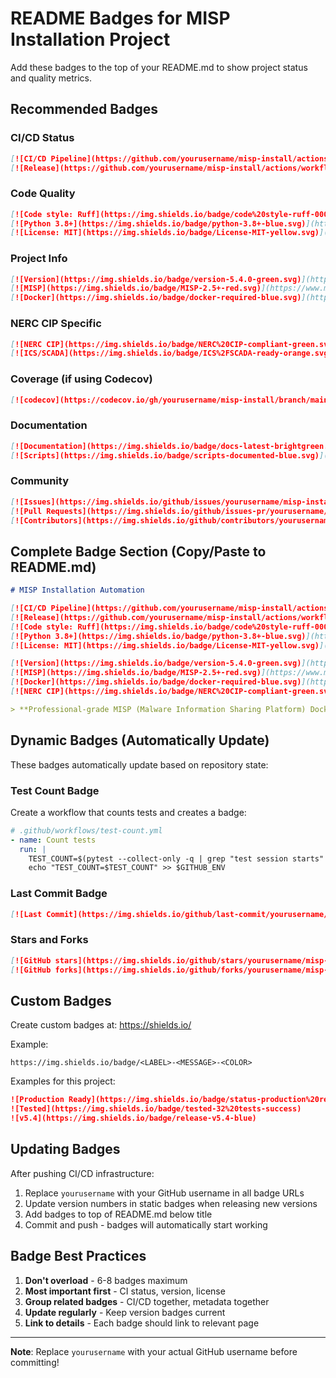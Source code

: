 # README Badges for MISP Installation Project

Add these badges to the top of your README.md to show project status and quality metrics.

## Recommended Badges

### CI/CD Status
```markdown
[![CI/CD Pipeline](https://github.com/yourusername/misp-install/actions/workflows/ci.yml/badge.svg)](https://github.com/yourusername/misp-install/actions/workflows/ci.yml)
[![Release](https://github.com/yourusername/misp-install/actions/workflows/release.yml/badge.svg)](https://github.com/yourusername/misp-install/actions/workflows/release.yml)
```

### Code Quality
```markdown
[![Code style: Ruff](https://img.shields.io/badge/code%20style-ruff-000000.svg)](https://github.com/astral-sh/ruff)
[![Python 3.8+](https://img.shields.io/badge/python-3.8+-blue.svg)](https://www.python.org/downloads/)
[![License: MIT](https://img.shields.io/badge/License-MIT-yellow.svg)](https://opensource.org/licenses/MIT)
```

### Project Info
```markdown
[![Version](https://img.shields.io/badge/version-5.4.0-green.svg)](https://github.com/yourusername/misp-install/releases)
[![MISP](https://img.shields.io/badge/MISP-2.5+-red.svg)](https://www.misp-project.org/)
[![Docker](https://img.shields.io/badge/docker-required-blue.svg)](https://www.docker.com/)
```

### NERC CIP Specific
```markdown
[![NERC CIP](https://img.shields.io/badge/NERC%20CIP-compliant-green.svg)](docs/NERC_CIP_CONFIGURATION.md)
[![ICS/SCADA](https://img.shields.io/badge/ICS%2FSCADA-ready-orange.svg)](docs/NERC_CIP_CONFIGURATION.md)
```

### Coverage (if using Codecov)
```markdown
[![codecov](https://codecov.io/gh/yourusername/misp-install/branch/main/graph/badge.svg)](https://codecov.io/gh/yourusername/misp-install)
```

### Documentation
```markdown
[![Documentation](https://img.shields.io/badge/docs-latest-brightgreen.svg)](https://github.com/yourusername/misp-install/tree/main/docs)
[![Scripts](https://img.shields.io/badge/scripts-documented-blue.svg)](SCRIPTS.md)
```

### Community
```markdown
[![Issues](https://img.shields.io/github/issues/yourusername/misp-install.svg)](https://github.com/yourusername/misp-install/issues)
[![Pull Requests](https://img.shields.io/github/issues-pr/yourusername/misp-install.svg)](https://github.com/yourusername/misp-install/pulls)
[![Contributors](https://img.shields.io/github/contributors/yourusername/misp-install.svg)](https://github.com/yourusername/misp-install/graphs/contributors)
```

## Complete Badge Section (Copy/Paste to README.md)

```markdown
# MISP Installation Automation

[![CI/CD Pipeline](https://github.com/yourusername/misp-install/actions/workflows/ci.yml/badge.svg)](https://github.com/yourusername/misp-install/actions/workflows/ci.yml)
[![Release](https://github.com/yourusername/misp-install/actions/workflows/release.yml/badge.svg)](https://github.com/yourusername/misp-install/actions/workflows/release.yml)
[![Code style: Ruff](https://img.shields.io/badge/code%20style-ruff-000000.svg)](https://github.com/astral-sh/ruff)
[![Python 3.8+](https://img.shields.io/badge/python-3.8+-blue.svg)](https://www.python.org/downloads/)
[![License: MIT](https://img.shields.io/badge/License-MIT-yellow.svg)](https://opensource.org/licenses/MIT)

[![Version](https://img.shields.io/badge/version-5.4.0-green.svg)](https://github.com/yourusername/misp-install/releases)
[![MISP](https://img.shields.io/badge/MISP-2.5+-red.svg)](https://www.misp-project.org/)
[![Docker](https://img.shields.io/badge/docker-required-blue.svg)](https://www.docker.com/)
[![NERC CIP](https://img.shields.io/badge/NERC%20CIP-compliant-green.svg)](docs/NERC_CIP_CONFIGURATION.md)

> **Professional-grade MISP (Malware Information Sharing Platform) Docker installation automation with NERC CIP compliance features**
```

## Dynamic Badges (Automatically Update)

These badges automatically update based on repository state:

### Test Count Badge
Create a workflow that counts tests and creates a badge:
```yaml
# .github/workflows/test-count.yml
- name: Count tests
  run: |
    TEST_COUNT=$(pytest --collect-only -q | grep "test session starts" -A 1 | tail -n 1 | awk '{print $1}')
    echo "TEST_COUNT=$TEST_COUNT" >> $GITHUB_ENV
```

### Last Commit Badge
```markdown
[![Last Commit](https://img.shields.io/github/last-commit/yourusername/misp-install.svg)](https://github.com/yourusername/misp-install/commits/main)
```

### Stars and Forks
```markdown
[![GitHub stars](https://img.shields.io/github/stars/yourusername/misp-install.svg?style=social&label=Star)](https://github.com/yourusername/misp-install)
[![GitHub forks](https://img.shields.io/github/forks/yourusername/misp-install.svg?style=social&label=Fork)](https://github.com/yourusername/misp-install/fork)
```

## Custom Badges

Create custom badges at: https://shields.io/

Example:
```
https://img.shields.io/badge/<LABEL>-<MESSAGE>-<COLOR>
```

Examples for this project:
```markdown
![Production Ready](https://img.shields.io/badge/status-production%20ready-brightgreen)
![Tested](https://img.shields.io/badge/tested-32%20tests-success)
![v5.4](https://img.shields.io/badge/release-v5.4-blue)
```

## Updating Badges

After pushing CI/CD infrastructure:

1. Replace `yourusername` with your GitHub username in all badge URLs
2. Update version numbers in static badges when releasing new versions
3. Add badges to top of README.md below title
4. Commit and push - badges will automatically start working

## Badge Best Practices

1. **Don't overload** - 6-8 badges maximum
2. **Most important first** - CI status, version, license
3. **Group related badges** - CI/CD together, metadata together
4. **Update regularly** - Keep version badges current
5. **Link to details** - Each badge should link to relevant page

---

**Note**: Replace `yourusername` with your actual GitHub username before committing!

